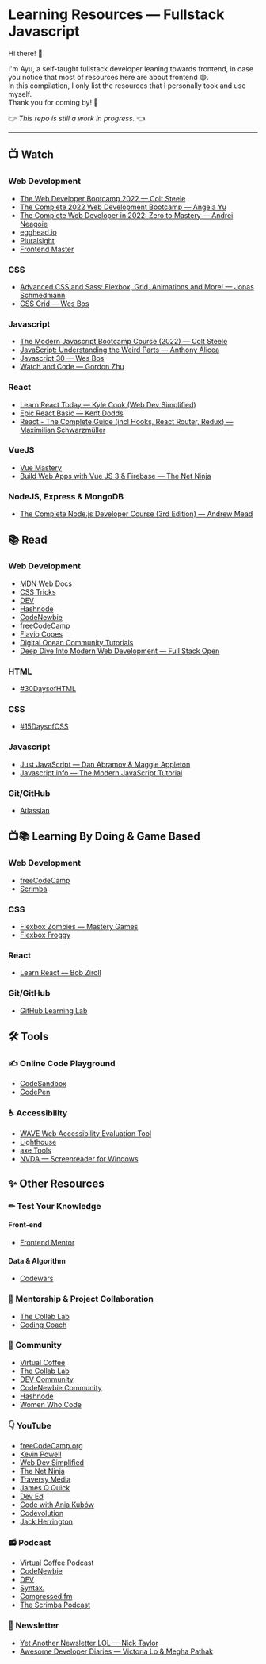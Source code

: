 # Learning Resources — Fullstack Javascript

Hi there! 👋

I'm Ayu, a self-taught fullstack developer leaning towards frontend, in case you notice that most of resources here are about frontend 😄.
<br>
In this compilation, I only list the resources that I personally took and use myself.
<br>
Thank you for coming by! 💖

👉 *This repo is still a work in progress.* 👈

<hr>

## 📺 Watch

### Web Development

- [The Web Developer Bootcamp 2022 — Colt Steele](https://www.udemy.com/course/the-web-developer-bootcamp/)
- [The Complete 2022 Web Development Bootcamp — Angela Yu](https://www.udemy.com/course/the-complete-web-development-bootcamp/)
- [The Complete Web Developer in 2022: Zero to Mastery — Andrei Neagoie](https://www.udemy.com/course/the-complete-web-developer-zero-to-mastery/)
- [egghead.io](https://egghead.io/)
- [Pluralsight](https://www.pluralsight.com/)
- [Frontend Master](https://frontendmasters.com/)

### CSS

- [Advanced CSS and Sass: Flexbox, Grid, Animations and More! — Jonas Schmedmann](https://www.udemy.com/course/advanced-css-and-sass/)
- [CSS Grid — Wes Bos](https://cssgrid.io/)

### Javascript

- [The Modern Javascript Bootcamp Course (2022) — Colt Steele](https://www.udemy.com/course/javascript-beginners-complete-tutorial/)
- [JavaScript: Understanding the Weird Parts — Anthony Alicea](https://www.udemy.com/course/understand-javascript/)
- [Javascript 30 — Wes Bos](https://javascript30.com/)
- [Watch and Code — Gordon Zhu](https://watchandcode.com/)

### React

- [Learn React Today — Kyle Cook (Web Dev Simplified)](https://courses.webdevsimplified.com/learn-react-today)
- [Epic React Basic — Kent Dodds](https://epicreact.dev/)
- [React - The Complete Guide (incl Hooks, React Router, Redux) — Maximilian Schwarzmüller](https://www.udemy.com/course/react-the-complete-guide-incl-redux/)

### VueJS

- [Vue Mastery](https://www.vuemastery.com/)
- [Build Web Apps with Vue JS 3 & Firebase — The Net Ninja](https://www.udemy.com/course/build-web-apps-with-vuejs-firebase/)

### NodeJS, Express & MongoDB

- [The Complete Node.js Developer Course (3rd Edition) — Andrew Mead](https://www.udemy.com/course/the-complete-nodejs-developer-course-2/)

## 📚 Read

### Web Development

- [MDN Web Docs](https://developer.mozilla.org/en-US/)
- [CSS Tricks](https://css-tricks.com/)
- [DEV](https://dev.to/)
- [Hashnode](https://hashnode.com/)
- [CodeNewbie](https://community.codenewbie.org/)
- [freeCodeCamp](https://www.freecodecamp.org/news/tag/blog/)
- [Flavio Copes](https://flaviocopes.com/)
- [Digital Ocean Community Tutorials](https://www.digitalocean.com/community/tutorials)
- [Deep Dive Into Modern Web Development — Full Stack Open](https://fullstackopen.com/en/)

### HTML

- [#30DaysofHTML](https://learnwithjen.com/l/30daysofhtml)

### CSS

- [#15DaysofCSS](https://learnwithjen.com/l/15DaysOfCSSEmail)

### Javascript

- [Just JavaScript — Dan Abramov & Maggie Appleton](https://justjavascript.com/)
- [Javascript.info — The Modern JavaScript Tutorial](https://javascript.info/)

### Git/GitHub

- [Atlassian](https://www.atlassian.com/git/tutorials)

## 📺📚 Learning By Doing & Game Based

### Web Development

- [freeCodeCamp](https://www.freecodecamp.org/)
- [Scrimba](https://scrimba.com/)

### CSS

- [Flexbox Zombies — Mastery Games](https://mastery.games/post/flexboxzombies2/)
- [Flexbox Froggy](https://flexboxfroggy.com/)

### React

- [Learn React — Bob Ziroll](https://scrimba.com/learn/learnreact)

### Git/GitHub

- [GitHub Learning Lab](https://lab.github.com/)

## 🛠 Tools

### ✍ Online Code Playground

- [CodeSandbox](https://codesandbox.io/)
- [CodePen](https://codepen.io/)

### ♿ Accessibility

- [WAVE Web Accessibility Evaluation Tool](https://wave.webaim.org/)
- [Lighthouse](https://developers.google.com/web/tools/lighthouse/)
- [axe Tools](https://www.deque.com/axe/)
- [NVDA — Screenreader for Windows](https://www.nvaccess.org/download/)

## ✨ Other Resources

### ✏ Test Your Knowledge

#### Front-end

- [Frontend Mentor](https://www.frontendmentor.io/)

#### Data & Algorithm

- [Codewars](https://www.codewars.com/)

### 💪 Mentorship & Project Collaboration

- [The Collab Lab](https://the-collab-lab.codes/)
- [Coding Coach](https://codingcoach.io/)

### 👥 Community

- [Virtual Coffee](https://virtualcoffee.io/)
- [The Collab Lab](https://the-collab-lab.codes/)
- [DEV Community](https://dev.to/)
- [CodeNewbie Community](https://community.codenewbie.org/)
- [Hashnode](https://hashnode.com/)
- [Women Who Code](https://www.womenwhocode.com/)

### 👇 YouTube

- [freeCodeCamp.org](https://www.youtube.com/c/Freecodecamp)
- [Kevin Powell](https://www.youtube.com/kepowob)
- [Web Dev Simplified](https://www.youtube.com/c/WebDevSimplified)
- [The Net Ninja](https://www.youtube.com/c/TheNetNinja)
- [Traversy Media](https://www.youtube.com/c/TraversyMedia)
- [James Q Quick](https://www.youtube.com/c/JamesQQuick)
- [Dev Ed](https://www.youtube.com/c/DevEd/)
- [Code with Ania Kubów](https://www.youtube.com/c/AniaKub%C3%B3w)
- [Codevolution](https://www.youtube.com/c/Codevolution)
- [Jack Herrington](https://www.youtube.com/c/JackHerrington)

### 📻 Podcast

- [Virtual Coffee Podcast](https://virtualcoffee.io/podcast/)
- [CodeNewbie](https://community.codenewbie.org/pod)
- [DEV](https://dev.to/pod)
- [Syntax.](https://syntax.fm/)
- [Compressed.fm](https://www.compressed.fm/)
- [The Scrimba Podcast](https://scrimba.com/podcast/)

### 📰 Newsletter

- [Yet Another Newsletter LOL — Nick Taylor](https://buttondown.email/nickytonline/)
- [Awesome Developer Diaries — Victoria Lo & Megha Pathak](https://buttondown.email/awesomedeveloperdiaries)
